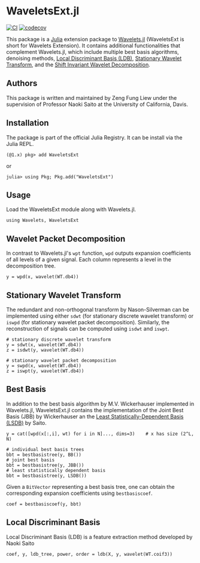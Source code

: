 # WaveletsExt.jl

[![CI](https://github.com/zengfung/WaveletsExt.jl/actions/workflows/CI.yml/badge.svg)](https://github.com/zengfung/WaveletsExt.jl/actions)
[![codecov](https://codecov.io/gh/zengfung/WaveletsExt.jl/branch/master/graph/badge.svg?token=3J520FN4J2)](https://codecov.io/gh/zengfung/WaveletsExt.jl)

This package is a [Julia](https://github.com/JuliaLang/julia) extension package to [Wavelets.jl](https://github.com/JuliaDSP/Wavelets.jl) (WaveletsExt is short for Wavelets Extension). It contains additional functionalities that complement Wavelets.jl, which include multiple best basis algorithms, denoising methods, [Local Discriminant Basis (LDB)](https://www.math.ucdavis.edu/~saito/publications/saito_ldb_jmiv.pdf), [Stationary Wavelet Transform](https://citeseerx.ist.psu.edu/viewdoc/download?doi=10.1.1.49.2662&rep=rep1&type=pdf), and the [Shift Invariant Wavelet Decomposition](https://israelcohen.com/wp-content/uploads/2018/05/ICASSP95.pdf).

## Authors
This package is written and maintained by Zeng Fung Liew under the supervision of Professor Naoki Saito at the University of California, Davis.

## Installation
The package is part of the official Julia Registry. It can be install via the Julia REPL.
```
(@1.x) pkg> add WaveletsExt
```
or
```
julia> using Pkg; Pkg.add("WaveletsExt")
```
## Usage
Load the WaveletsExt module along with Wavelets.jl.
```
using Wavelets, WaveletsExt
```

## Wavelet Packet Decomposition
In contrast to Wavelets.jl's `wpt` function, `wpd` outputs expansion coefficients of all levels of a given signal. Each column represents a level in the decomposition tree.
```
y = wpd(x, wavelet(WT.db4))
```

## Stationary Wavelet Transform
The redundant and non-orthogonal transform by Nason-Silverman can be implemented using either `sdwt` (for stationary discrete wavelet transform) or `iswpd` (for stationary wavelet packet decomposition). Similarly, the reconstruction of signals can be computed using `isdwt` and `iswpt`.
```
# stationary discrete wavelet transform
y = sdwt(x, wavelet(WT.db4))
z = isdwt(y, wavelet(WT.db4))

# stationary wavelet packet decomposition
y = swpd(x, wavelet(WT.db4))
z = iswpt(y, wavelet(WT.db4))
```

## Best Basis
In addition to the best basis algorithm by M.V. Wickerhauser implemented in Wavelets.jl, WaveletsExt.jl contains the implementation of the Joint Best Basis (JBB) by Wickerhauser an the [Least Statistically-Dependent Basis (LSDB)](https://www.math.ucdavis.edu/~saito/courses/ACHA.suppl/lsdb-pr-journal.pdf) by Saito.
```
y = cat([wpd(x[:,i], wt) for i in N]..., dims=3)    # x has size (2^L, N)

# individual best basis trees
bbt = bestbasistree(y, BB())
# joint best basis
bbt = bestbasistree(y, JBB())
# least statistically dependent basis
bbt = bestbasistree(y, LSDB())
```
Given a `BitVector` representing a best basis tree, one can obtain the corresponding expansion coefficients using `bestbasiscoef`.
```
coef = bestbasiscoef(y, bbt)
```

## Local Discriminant Basis
Local Discriminant Basis (LDB) is a feature extraction method developed by Naoki Saito
```{julia}
coef, y, ldb_tree, power, order = ldb(X, y, wavelet(WT.coif3))
```